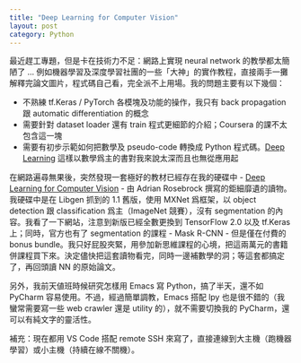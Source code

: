 ```yaml
---
title: "Deep Learning for Computer Vision"
layout: post
category: Python
---
```


最近趕工專題，但是卡在技術力不足：網路上實現 neural network 的教學都太簡陋了 ... 例如機器學習及深度學習社團的一些「大神」的實作教程，直接兩手一攤解釋完論文圖片，程式碼自己看，完全派不上用場。我的問題主要有以下幾個：

- 不熟練 tf.Keras / PyTorch 各模塊及功能的操作，我只有 back propagation 跟 automatic differentiation 的概念
- 需要針對 dataset loader 還有 train 程式更細節的介紹；Coursera 的課不太包含這一塊
- 需要有初步示範如何把數學及 pseudo-code 轉換成 Python 程式碼。[Deep Learning](http://deeplearningbook.org) 這樣以數學爲主的書對我來說太深而且也無從應用起

在網路遍尋無果後，突然發現一套極好的教材已經存在我的硬碟中 - [Deep Learning for Computer Vision](https://www.pyimagesearch.com/deep-learning-computer-vision-python-book/) - 由 Adrian Rosebrock 撰寫的鉅細靡遺的讀物。我硬碟中是在 Libgen 抓到的 1.1 舊版，使用 MXNet 爲框架，以 object detection 跟 classification 爲主（ImageNet 競賽），沒有 segmentation 的內容。我看了一下網站，注意到新版已經全數更換到 TensorFlow 2.0 以及 tf.Keras 上；同時，官方也有了 segmentation 的課程 - Mask R-CNN - 但是僅在付費的 bonus bundle。我只好屁股夾緊，用參加新思維課程的心境，把這兩萬元的書籍併課程買下來。決定儘快把這套讀物看完，同時一邊補數學的洞；等這套都搞定了，再回頭讀 NN 的原始論文。

另外，我前天値班時候研究怎樣用 Emacs 寫 Python，搞了半天，還不如 PyCharm 容易使用。不過，經過簡單調教，Emacs 搭配 lpy 也是很不錯的（我蠻常需要寫一些 web crawler 還是 utility 的），就不需要切換我的 PyCharm，還可以有純文字的靈活性。

補充：現在都用 VS Code 搭配 remote SSH 來寫了，直接連線到大主機（跑機器學習）或小主機（持續在線不關機）。
